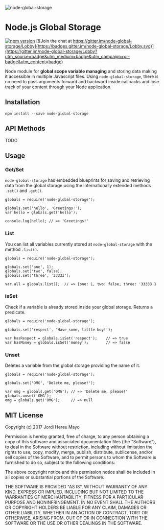 ![node-global-storage](http://jordiher.eu/images/node-global-storage-image2.png)

# Node.js Global Storage

[![npm version](https://badge.fury.io/js/node-global-storage.svg)](https://badge.fury.io/js/node-global-storage) [![Join the chat at https://gitter.im/node-global-storage/Lobby](https://badges.gitter.im/node-global-storage/Lobby.svg)](https://gitter.im/node-global-storage/Lobby?utm_source=badge&utm_medium=badge&utm_campaign=pr-badge&utm_content=badge)

Node module for **global scope variable managing** and storing data making it accessible in multiple Javascript files. Using `node-global-storage`, there is no need to pass arguments forward and backward inside callbacks and lose track of your content through your Node application.

## Installation

```
npm install --save node-global-storage
```

## API Methods

TODO

## Usage

### Get/Set

`node-global-storage` has embedded blueprints for saving and retrieving data from the global storage using the internationally extended methods `.set()` and `.get()`.

```
globals = require('node-global-storage');

globals.set('hello', 'Greetings!');
var hello = globals.get('hello');

console.log(hello); // => 'Greetings!'
```
### List

You can list all variables currently stored at `node-global-storage` with the method `.list()`.

```
globals = require('node-global-storage');

globals.set('one', 1);
globals.set('two', false);
globals.set('three', '33333');

var all = globals.list();  // => {one: 1, two: false, three: '33333'}
```

### isSet

Check if a variable is already stored inside your global storage. Returns a predicate.

```
globals = require('node-global-storage');

globals.set('respect', 'Have some, little boy!');

var hasRespect = globals.isSet('respect');    // => true
var hasMoney = globals.isSet('money');        // => false
```

### Unset

Deletes a variable from the global storage providing the name of it.

```
globals = require('node-global-storage');

globals.set('OMG', 'Delete me, please!');

var omg = globals.get('OMG'); // => 'Delete me, please!'
globals.unset('OMG');
omg = globals.get('OMG');     // => null
```

## MIT License

Copyright (c) 2017 Jordi Hereu Mayo

Permission is hereby granted, free of charge, to any person obtaining a copy
of this software and associated documentation files (the "Software"), to deal
in the Software without restriction, including without limitation the rights
to use, copy, modify, merge, publish, distribute, sublicense, and/or sell
copies of the Software, and to permit persons to whom the Software is
furnished to do so, subject to the following conditions:

The above copyright notice and this permission notice shall be included in all
copies or substantial portions of the Software.

THE SOFTWARE IS PROVIDED "AS IS", WITHOUT WARRANTY OF ANY KIND, EXPRESS OR
IMPLIED, INCLUDING BUT NOT LIMITED TO THE WARRANTIES OF MERCHANTABILITY,
FITNESS FOR A PARTICULAR PURPOSE AND NONINFRINGEMENT. IN NO EVENT SHALL THE
AUTHORS OR COPYRIGHT HOLDERS BE LIABLE FOR ANY CLAIM, DAMAGES OR OTHER
LIABILITY, WHETHER IN AN ACTION OF CONTRACT, TORT OR OTHERWISE, ARISING FROM,
OUT OF OR IN CONNECTION WITH THE SOFTWARE OR THE USE OR OTHER DEALINGS IN THE
SOFTWARE.

